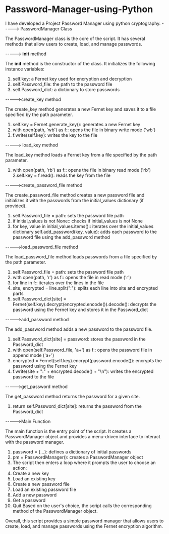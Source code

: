 # Password-Manager-using-Python
I have developed a Project Password Manager using python cryptography.
-----> PasswordManager Class

The PasswordManager class is the core of the script. It has several methods that allow users to create, load, and manage passwords.

-----> __init__ method

The __init__ method is the constructor of the class. It initializes the following instance variables:


1. self.key: a Fernet key used for encryption and decryption
2. self.Password_file: the path to the password file
3. self.Password_dict: a dictionary to store passwords

----->create_key method

The create_key method generates a new Fernet key and saves it to a file specified by the path parameter.

1. self.key = Fernet.generate_key(): generates a new Fernet key
2. with open(path, 'wb') as f:: opens the file in binary write mode ('wb')
3. f.write(self.key): writes the key to the file 

-----> load_key method

The load_key method loads a Fernet key from a file specified by the path parameter.

1. with open(path, 'rb') as f:: opens the file in binary read mode ('rb')
2.self.key = f.read(): reads the key from the file

----->create_password_file method

The create_password_file method creates a new password file and initializes it with the passwords from the initial_values dictionary (if provided).

1. self.Password_file = path: sets the password file path
2. if initial_values is not None:: checks if initial_values is not None
3. for key, value in initial_values.items():: iterates over the initial_values dictionary
self.add_password(key, value): adds each password to the password file using the add_password method

----->load_password_file method

The load_password_file method loads passwords from a file specified by the path parameter.

1. self.Password_file = path: sets the password file path
2. with open(path, 'r') as f:: opens the file in read mode ('r')
3. for line in f:: iterates over the lines in the file
4. site, encrypted = line.split(":"): splits each line into site and encrypted parts
5. self.Password_dict[site] = Fernet(self.key).decrypt(encrypted.encode()).decode(): decrypts the password using the Fernet key and stores it in the Password_dict

----->add_password method

The add_password method adds a new password to the password file.

1. self.Password_dict[site] = password: stores the password in the Password_dict
2. with open(self.Password_file, 'a+') as f:: opens the password file in append mode ('a+')
3. encrypted = Fernet(self.key).encrypt(password.encode()): encrypts the password using the Fernet key
4. f.write(site + ":" + encrypted.decode() + "\n"): writes the encrypted password to the file

----->get_password method

The get_password method returns the password for a given site.

1. return self.Password_dict[site]: returns the password from the Password_dict

----->Main Function

The main function is the entry point of the script. It creates a PasswordManager object and provides a menu-driven interface to interact with the password manager.

1. password = {...}: defines a dictionary of initial passwords
2. pm = PasswordManager(): creates a PasswordManager object
3. The script then enters a loop where it prompts the user to choose an action:
4. Create a new key
5. Load an existing key
6. Create a new password file
7. Load an existing password file
8. Add a new password
9. Get a password
10. Quit
Based on the user's choice, the script calls the corresponding method of the PasswordManager object.

Overall, this script provides a simple password manager that allows users to create, load, and manage passwords using the Fernet encryption algorithm.





